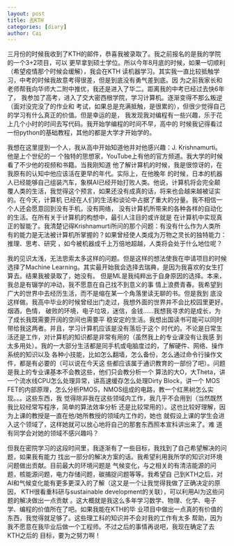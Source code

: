 ```yaml
---
layout: post
title: 去KTH
categories: [diary]
author: Cai
---
```


三月份的时候我收到了KTH的邮件，恭喜我被录取了。我之前报名的是我的学院的一个3+2项目，可以
更早拿到硕士学位。所以今年8月底的时候，如果一切顺利（希望疫情那个时候会缓解），我会在KTH
读机器学习。其实我一直比较抵触学习，中考的时候我故意考得很差，但是到底没有勇气差到底。因
为之前我家长和老师帮我向华师大二附中推优，我还是进入了华二。距离我的中考已经过去快6年了，
我参加了高考，进入了交大密西根学院，学习计算机。逐渐变得不那么叛逆（面对没完没了的作业和
考试，如果总是充满抵触，是很累的），但很少觉得自己的学习有什么真正的价值。但是幸运的是，
我发现我对编程有一些兴趣，乐于花上几个小时的时间去写代码。我开始学编程的时间不早，高中的
时候我记得看过一份python的基础教程，其他的都是大学才开始学的。

我想在这里提到一个人，我从高中开始知道他并对他感兴趣：J. Krishnamurti。他是上个世纪的一
个独特的思想家，YouTube上有他的官方频道。我大学的时候看了不少他的视频和书籍。当我刚知道
他了解计算机的时候，我是很惊讶的，在我原有的认知中他应该活在更早的年代。实际上，在他晚年
的时候，日本的机器人已经能够自己组装汽车，象棋AI已经开始打败人类。他说，计算机将会完全颠
覆人类的生活，我觉得这个预言，如果还没有成真的话，将来也会越来越被证实的。在今天，计算机
已经在人们的生活和谈论中占据了重大的分量。我不相信一个人还会愿意回到没有手机，没有网络，
没有计算机所带来的各种各样的自动化的生活。在所有关于计算机的构想中，最引人注目的或许就是
在计算机中实现真正的智能了。我清楚记得Krishnamurti所问的那个问题：有没有什么作为人类所
有的能力是无法被计算机所掌握的？如果曾经使人类成为万物之灵长的独特能力：推理、思考、研究
，如今被机器成千上万倍地超越，人类将会处于什么地位呢？

我的见识太浅，无法思索太多这样的问题。但是这样的想法使我在申请项目的时候选择了Machine
Learning。其实最开始我会选择去瑞典，是因为我喜欢的女生打算去。结果我被录取了，她没有。
但是ML是我纯粹出于自身原因的选择。本来，我总是有辍学的冲动，我不愿意在自己找不到意义的事
情上浪费青春。我希望到广大的世界中去经历生活，而不是缩在某一个角落里读无聊的书。但是我到
底没这样做。我高中毕业的时候曾经出门走过，我想外面的世界并不会比校园里更好。烟酒，色情，
破败的环境，电子垃圾，迷信，金钱……我想我寻求的是成长，为了成长我既需要开阔的空间也需要平
稳安定的生活。我想出国读书可能可以同时带给我这两者。并且，学习计算机应该是没有落后于这个
时代的。不论是日常生活还是工作，对计算机的知识都是非常有用的（虽然我上的专业课没有让我感
到太多用处）。我的一大部分生活都是同手机或电脑度过的，了解硬件、网络、操作系统的知识以及
各种小技能，比如怎么翻墙，怎么备份，怎么通过命令行操作文件，都是有必要的（可以说在今天这
些都应该属于通识教育的一部份了吧）。问题是我上的专业课基本不会教这些，他们只会教分析一个
算法的大O，大Theta，讲一个流水线CPU怎么处理异常，讲高速缓存怎么处理Dirty Block，讲一个
MOS FET的内部原理，怎么分析PMOS，NMOS组成的电路，教一个红黑树怎么实现。。。这些东西，我
觉得除非我在这些领域内工作，我几乎不会用到（当然既然我比较经常写程序，简单的算法效率分析
还是比较常用的）。这也比较好理解，因为上课的教授是一直在他/她所教授的领域内工作的，她也
就假设上课的学生会进入这个领域了，这样她就可以放心地将自己的那套东西照本宣科讲出来了。难
道有同学会对她的领域不感兴趣吗？

但我在密院学习的这段时间里，我逐渐有了一些目标，我找到了自己希望解决的问题，如果我有能力
找出一部分的解决方案的话。我希望利用我所学的知识对环境问题做出贡献。目前最大的环境问题是
气候变化，与之相关的有清洁能源的问题，核能源问题，电力存储问题，碳捕捉问题等等。我希望自
己到KTH之后，对AI和气候变化能有更多更深入的了解（这又是一个让我觉得我做了正确决定的原因，
KTH很看重科研与sustainable development的关联），可以利用AI为这些问题的解决做出一点贡献
。这大概就是我这么多年学习数学、物理、化学、电子学、编程的价值所在了吧。如果我能在KTH的毕
业项目中做出一点真的有价值的东西，我觉得就足够了。这些理工科的知识并不会对我的工作有太多
帮助，因为我不愿意在我毕业后做一个工程师。不过之后的事情再说吧，我现在确定了去KTH之后的
目标，要为之努力啊！

